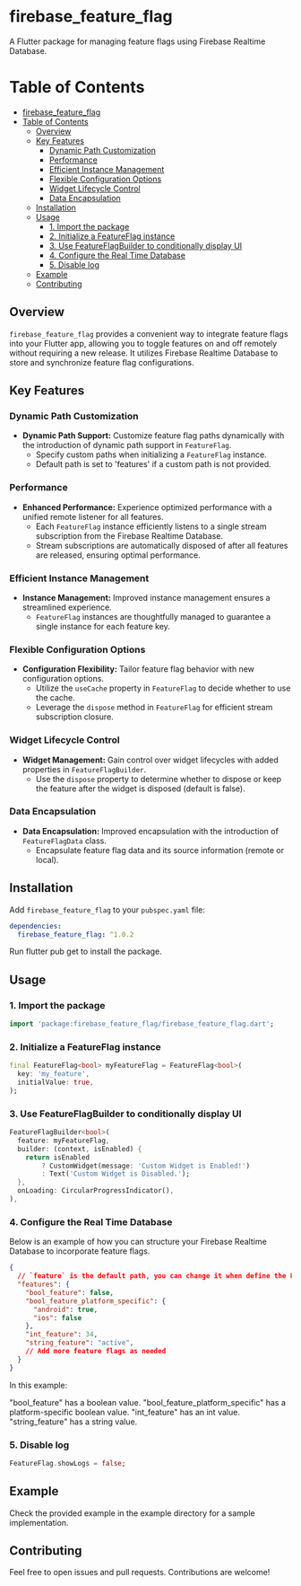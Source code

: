 # firebase_feature_flag

A Flutter package for managing feature flags using Firebase Realtime Database.

# Table of Contents

- [firebase\_feature\_flag](#firebase_feature_flag)
- [Table of Contents](#table-of-contents)
  - [Overview](#overview)
  - [Key Features](#key-features)
    - [Dynamic Path Customization](#dynamic-path-customization)
    - [Performance](#performance)
    - [Efficient Instance Management](#efficient-instance-management)
    - [Flexible Configuration Options](#flexible-configuration-options)
    - [Widget Lifecycle Control](#widget-lifecycle-control)
    - [Data Encapsulation](#data-encapsulation)
  - [Installation](#installation)
  - [Usage](#usage)
    - [1. Import the package](#1-import-the-package)
    - [2. Initialize a FeatureFlag instance](#2-initialize-a-featureflag-instance)
    - [3. Use FeatureFlagBuilder to conditionally display UI](#3-use-featureflagbuilder-to-conditionally-display-ui)
    - [4. Configure the Real Time Database](#4-configure-the-real-time-database)
    - [5. Disable log](#5-disable-log)
  - [Example](#example)
  - [Contributing](#contributing)

## Overview

`firebase_feature_flag` provides a convenient way to integrate feature flags into your Flutter app, allowing you to toggle features on and off remotely without requiring a new release. It utilizes Firebase Realtime Database to store and synchronize feature flag configurations.

## Key Features

### Dynamic Path Customization

- **Dynamic Path Support:** Customize feature flag paths dynamically with the introduction of dynamic path support in `FeatureFlag`.
  - Specify custom paths when initializing a `FeatureFlag` instance.
  - Default path is set to 'features' if a custom path is not provided.

### Performance

- **Enhanced Performance:** Experience optimized performance with a unified remote listener for all features.
  - Each `FeatureFlag` instance efficiently listens to a single stream subscription from the Firebase Realtime Database.
  - Stream subscriptions are automatically disposed of after all features are released, ensuring optimal performance.

### Efficient Instance Management

- **Instance Management:** Improved instance management ensures a streamlined experience.
  - `FeatureFlag` instances are thoughtfully managed to guarantee a single instance for each feature key.

### Flexible Configuration Options

- **Configuration Flexibility:** Tailor feature flag behavior with new configuration options.
  - Utilize the `useCache` property in `FeatureFlag` to decide whether to use the cache.
  - Leverage the `dispose` method in `FeatureFlag` for efficient stream subscription closure.

### Widget Lifecycle Control

- **Widget Management:** Gain control over widget lifecycles with added properties in `FeatureFlagBuilder`.
  - Use the `dispose` property to determine whether to dispose or keep the feature after the widget is disposed (default is false).

### Data Encapsulation

- **Data Encapsulation:** Improved encapsulation with the introduction of `FeatureFlagData` class.
  - Encapsulate feature flag data and its source information (remote or local).

## Installation

Add `firebase_feature_flag` to your `pubspec.yaml` file:

```yaml
dependencies:
  firebase_feature_flag: ^1.0.2
```

Run flutter pub get to install the package.

## Usage

### 1. Import the package
```dart
import 'package:firebase_feature_flag/firebase_feature_flag.dart';
```

### 2. Initialize a FeatureFlag instance
```dart
final FeatureFlag<bool> myFeatureFlag = FeatureFlag<bool>(
  key: 'my_feature',
  initialValue: true,
);
```

### 3. Use FeatureFlagBuilder to conditionally display UI
```dart
FeatureFlagBuilder<bool>(
  feature: myFeatureFlag,
  builder: (context, isEnabled) {
    return isEnabled
        ? CustomWidget(message: 'Custom Widget is Enabled!')
        : Text('Custom Widget is Disabled.');
  },
  onLoading: CircularProgressIndicator(),
),
```

### 4. Configure the Real Time Database
Below is an example of how you can structure your Firebase Realtime Database to incorporate feature flags. 
```json
{
  // `feature` is the default path, you can change it when define the FeatureFlag
  "features": {
    "bool_feature": false,
    "bool_feature_platform_specific": {
      "android": true,
      "ios": false
    },
    "int_feature": 34,
    "string_feature": "active",
    // Add more feature flags as needed
  }
}
```
In this example:

"bool_feature" has a boolean value.
"bool_feature_platform_specific" has a platform-specific boolean value.
"int_feature" has an int value.
"string_feature" has a string value.

### 5. Disable log
```dart
FeatureFlag.showLogs = false;
```

## Example
Check the provided example in the example directory for a sample implementation.

## Contributing
Feel free to open issues and pull requests. Contributions are welcome!
